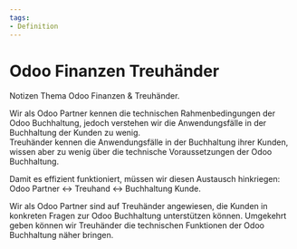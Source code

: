 ```yaml
---
tags:
- Definition
---
```

# Odoo Finanzen Treuhänder

Notizen Thema Odoo Finanzen & Treuhänder.

Wir als Odoo Partner kennen die technischen Rahmenbedingungen der Odoo Buchhaltung, jedoch verstehen wir die Anwendungsfälle in der Buchhaltung der Kunden zu wenig.  
Treuhänder kennen die Anwendungsfälle in der Buchhaltung ihrer Kunden, wissen aber zu wenig über die technische Voraussetzungen der Odoo Buchhaltung.

Damit es effizient funktioniert, müssen wir diesen Austausch hinkriegen: Odoo Partner <-> Treuhand <-> Buchhaltung Kunde.

Wir als Odoo Partner sind auf Treuhänder angewiesen, die Kunden in konkreten Fragen zur Odoo Buchhaltung unterstützen können. Umgekehrt geben können wir Treuhänder die technischen Funktionen der Odoo Buchhaltung näher bringen.
